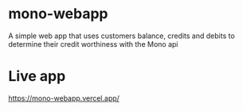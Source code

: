 # mono-webapp
A simple web app that uses customers balance, credits and debits to determine their credit worthiness with the Mono api
# Live app
https://mono-webapp.vercel.app/
